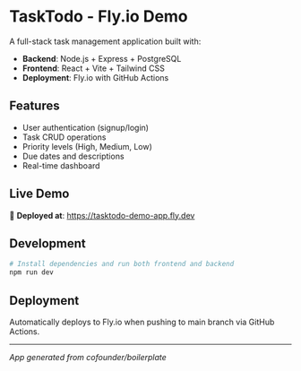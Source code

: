 # TaskTodo - Fly.io Demo

A full-stack task management application built with:
- **Backend**: Node.js + Express + PostgreSQL
- **Frontend**: React + Vite + Tailwind CSS
- **Deployment**: Fly.io with GitHub Actions

## Features
- User authentication (signup/login)
- Task CRUD operations
- Priority levels (High, Medium, Low)
- Due dates and descriptions
- Real-time dashboard

## Live Demo
🚀 **Deployed at**: https://tasktodo-demo-app.fly.dev

## Development
```bash
# Install dependencies and run both frontend and backend
npm run dev
```

## Deployment
Automatically deploys to Fly.io when pushing to main branch via GitHub Actions.

---
*App generated from cofounder/boilerplate*
